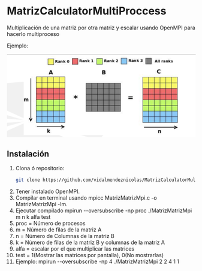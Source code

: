 # MatrizCalculatorMultiProccess
Multiplicación de una matriz por otra matriz y escalar usando OpenMPI para hacerlo multiproceso

Ejemplo:

![Ejemplo:](ejemplo.png)

## Instalación

1. Clona ó repositorio:
    ```bash
    git clone https://github.com/vidalmendeznicolas/MatrizCalculatorMultiProcess.git
    ```
2. Tener instalado OpenMPI.
3. Compilar en terminal usando mpicc MatrizMatrizMpi.c -o MatrizMatrizMpi -lm.
4. Ejecutar compilado mpirun --oversubscribe -np proc ./MatrizMatrizMpi m n k alfa test 
5. proc = Número de procesos
6. m = Número de filas de la matriz A
7. n = Número de Columnas de la matriz B
8. k = Número de filas de la matriz B y columnas de la matriz A
9. alfa = escalar por el que multiplicar las matrices
10. test = 1(Mostrar las matrices por pantalla), 0(No mostrarlas)
11. Ejemplo: mpirun --oversubscribe -np 4 ./MatrizMatrizMpi 2 2 4 1 1 

